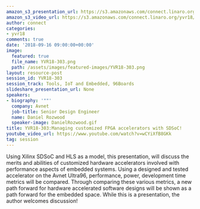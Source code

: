 ```yaml
---
amazon_s3_presentation_url: https://s3.amazonaws.com/connect.linaro.org/yvr18/presentations/yvr18-303.pdf
amazon_s3_video_url: https://s3.amazonaws.com/connect.linaro.org/yvr18/videos/yvr18-303.mp4
author: connect
categories:
- yvr18
comments: true
date: '2018-09-16 09:00:00+00:00'
image:
  featured: true
  file_name: YVR18-303.png
  path: /assets/images/featured-images/YVR18-303.png
layout: resource-post
session_id: YVR18-303
session_track: Tools, IoT and Embedded, 96Boards
slideshare_presentation_url: None
speakers:
- biography: '""'
  company: Avnet
  job-title: Senior Design Engineer
  name: Daniel Rozwood
  speaker-image: DanielRozwood.gif
title: YVR18-303:Managing customized FPGA accelerators with SDSoC!
youtube_video_url: https://www.youtube.com/watch?v=wCYiXfB8GKk
tag: session
---
```


Using Xilinx SDSoC and HLS as a model, this presentation, will discuss the merits and abilities of customized hardware accelerators involved with performance aspects of embedded systems.  Using a designed and tested accelerator on the Avnet Ultra96, performance, power, development time metrics will be compared. Through comparing these various metrics, a new path forward for hardware accelerated software designs will be shown as a path forward for the embedded space.  While this is a presentation, the author welcomes discussion!
